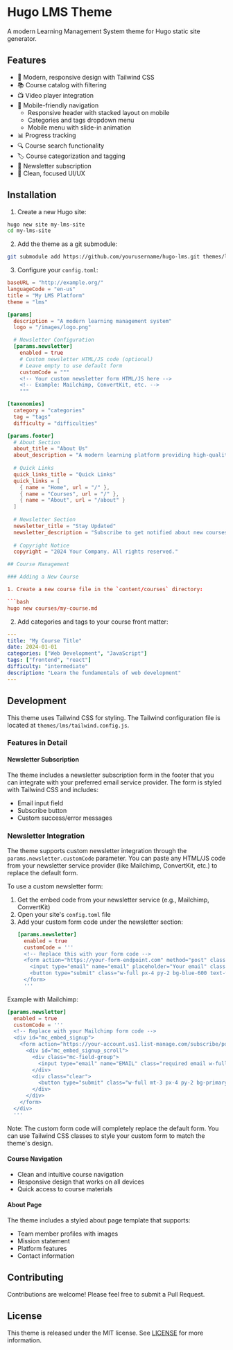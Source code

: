 # Hugo LMS Theme

A modern Learning Management System theme for Hugo static site generator.

## Features

- 🎨 Modern, responsive design with Tailwind CSS
- 📚 Course catalog with filtering
- 📺 Video player integration
- 📱 Mobile-friendly navigation
  - Responsive header with stacked layout on mobile
  - Categories and tags dropdown menu
  - Mobile menu with slide-in animation
- 📊 Progress tracking
- 🔍 Course search functionality
- 🏷️ Course categorization and tagging
- 📧 Newsletter subscription
- 🎯 Clean, focused UI/UX

## Installation

1. Create a new Hugo site:
```bash
hugo new site my-lms-site
cd my-lms-site
```

2. Add the theme as a git submodule:
```bash
git submodule add https://github.com/yourusername/hugo-lms.git themes/lms
```

3. Configure your `config.toml`:
```toml
baseURL = "http://example.org/"
languageCode = "en-us"
title = "My LMS Platform"
theme = "lms"

[params]
  description = "A modern learning management system"
  logo = "/images/logo.png"

  # Newsletter Configuration
  [params.newsletter]
    enabled = true
    # Custom newsletter HTML/JS code (optional)
    # Leave empty to use default form
    customCode = """
    <!-- Your custom newsletter form HTML/JS here -->
    <!-- Example: Mailchimp, ConvertKit, etc. -->
    """

[taxonomies]
  category = "categories"
  tag = "tags"
  difficulty = "difficulties"

[params.footer]
  # About Section
  about_title = "About Us"
  about_description = "A modern learning platform providing high-quality courses in web development, programming, and data science."
  
  # Quick Links
  quick_links_title = "Quick Links"
  quick_links = [
    { name = "Home", url = "/" },
    { name = "Courses", url = "/" },
    { name = "About", url = "/about" }
  ]
  
  # Newsletter Section
  newsletter_title = "Stay Updated"
  newsletter_description = "Subscribe to get notified about new courses and learning resources."
  
  # Copyright Notice
  copyright = "2024 Your Company. All rights reserved."

## Course Management

### Adding a New Course

1. Create a new course file in the `content/courses` directory:

```bash
hugo new courses/my-course.md
```

2. Add categories and tags to your course front matter:

```yaml
---
title: "My Course Title"
date: 2024-01-01
categories: ["Web Development", "JavaScript"]
tags: ["frontend", "react"]
difficulty: "intermediate"
description: "Learn the fundamentals of web development"
---
```

## Development

This theme uses Tailwind CSS for styling. The Tailwind configuration file is located at `themes/lms/tailwind.config.js`.

### Features in Detail

#### Newsletter Subscription
The theme includes a newsletter subscription form in the footer that you can integrate with your preferred email service provider. The form is styled with Tailwind CSS and includes:
- Email input field
- Subscribe button
- Custom success/error messages

### Newsletter Integration

The theme supports custom newsletter integration through the `params.newsletter.customCode` parameter. You can paste any HTML/JS code from your newsletter service provider (like Mailchimp, ConvertKit, etc.) to replace the default form.

To use a custom newsletter form:

1. Get the embed code from your newsletter service (e.g., Mailchimp, ConvertKit)
2. Open your site's `config.toml` file
3. Add your custom form code under the newsletter section:
   ```toml
   [params.newsletter]
     enabled = true
     customCode = '''
     <!-- Replace this with your form code -->
     <form action="https://your-form-endpoint.com" method="post" class="space-y-3">
       <input type="email" name="email" placeholder="Your email" class="w-full px-4 py-2 rounded">
       <button type="submit" class="w-full px-4 py-2 bg-blue-600 text-white rounded">Subscribe</button>
     </form>
     '''
   ```

Example with Mailchimp:
```toml
[params.newsletter]
  enabled = true
  customCode = '''
  <!-- Replace with your Mailchimp form code -->
  <div id="mc_embed_signup">
    <form action="https://your-account.us1.list-manage.com/subscribe/post?u=XXXXX&amp;id=XXXXX" method="post" id="mc-embedded-subscribe-form" name="mc-embedded-subscribe-form" class="validate" target="_blank">
      <div id="mc_embed_signup_scroll">
        <div class="mc-field-group">
          <input type="email" name="EMAIL" class="required email w-full px-4 py-2 border rounded" id="mce-EMAIL" placeholder="Enter your email">
        </div>
        <div class="clear">
          <button type="submit" class="w-full mt-3 px-4 py-2 bg-primary-600 text-white rounded">Subscribe</button>
        </div>
      </div>
    </form>
  </div>
  '''
```

Note: The custom form code will completely replace the default form. You can use Tailwind CSS classes to style your custom form to match the theme's design.

#### Course Navigation
- Clean and intuitive course navigation
- Responsive design that works on all devices
- Quick access to course materials

#### About Page
The theme includes a styled about page template that supports:
- Team member profiles with images
- Mission statement
- Platform features
- Contact information

## Contributing

Contributions are welcome! Please feel free to submit a Pull Request.

## License

This theme is released under the MIT license. See [LICENSE](./LICENSE) for more information.
